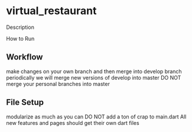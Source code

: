 # virtual_restaurant

Description 
<insert>

How to Run
<insetrt steps>

## Workflow

make changes on your own branch and then merge into develop branch
periodically we will merge new versions of develop into master
DO NOT merge your personal branches into master

## File Setup
modularize as much as you can
DO NOT add a ton of crap to main.dart
All new features and pages should get their own dart files
